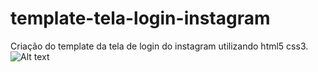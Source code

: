 # template-tela-login-instagram
Criação do template da tela de login do instagram utilizando html5 css3.
![Alt text](https://github.com/wanderleypatricio/template-tela-login-instagram/img/template-instagram.png?raw=true "Title")
